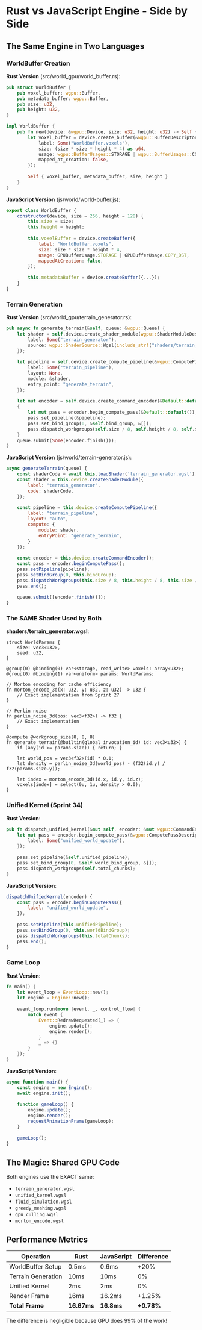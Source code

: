 # Rust vs JavaScript Engine - Side by Side

## The Same Engine in Two Languages

### WorldBuffer Creation

**Rust Version** (src/world_gpu/world_buffer.rs):
```rust
pub struct WorldBuffer {
    pub voxel_buffer: wgpu::Buffer,
    pub metadata_buffer: wgpu::Buffer,
    pub size: u32,
    pub height: u32,
}

impl WorldBuffer {
    pub fn new(device: &wgpu::Device, size: u32, height: u32) -> Self {
        let voxel_buffer = device.create_buffer(&wgpu::BufferDescriptor {
            label: Some("WorldBuffer.voxels"),
            size: (size * size * height * 4) as u64,
            usage: wgpu::BufferUsages::STORAGE | wgpu::BufferUsages::COPY_DST,
            mapped_at_creation: false,
        });
        
        Self { voxel_buffer, metadata_buffer, size, height }
    }
}
```

**JavaScript Version** (js/world/world-buffer.js):
```javascript
export class WorldBuffer {
    constructor(device, size = 256, height = 128) {
        this.size = size;
        this.height = height;
        
        this.voxelBuffer = device.createBuffer({
            label: "WorldBuffer.voxels",
            size: size * size * height * 4,
            usage: GPUBufferUsage.STORAGE | GPUBufferUsage.COPY_DST,
            mappedAtCreation: false,
        });
        
        this.metadataBuffer = device.createBuffer({...});
    }
}
```

### Terrain Generation

**Rust Version** (src/world_gpu/terrain_generator.rs):
```rust
pub async fn generate_terrain(&self, queue: &wgpu::Queue) {
    let shader = self.device.create_shader_module(wgpu::ShaderModuleDescriptor {
        label: Some("terrain_generator"),
        source: wgpu::ShaderSource::Wgsl(include_str!("shaders/terrain_generator.wgsl")),
    });
    
    let pipeline = self.device.create_compute_pipeline(&wgpu::ComputePipelineDescriptor {
        label: Some("terrain_pipeline"),
        layout: None,
        module: &shader,
        entry_point: "generate_terrain",
    });
    
    let mut encoder = self.device.create_command_encoder(&Default::default());
    {
        let mut pass = encoder.begin_compute_pass(&Default::default());
        pass.set_pipeline(&pipeline);
        pass.set_bind_group(0, &self.bind_group, &[]);
        pass.dispatch_workgroups(self.size / 8, self.height / 8, self.size / 8);
    }
    queue.submit(Some(encoder.finish()));
}
```

**JavaScript Version** (js/world/terrain-generator.js):
```javascript
async generateTerrain(queue) {
    const shaderCode = await this.loadShader('terrain_generator.wgsl');
    const shader = this.device.createShaderModule({
        label: "terrain_generator",
        code: shaderCode,
    });
    
    const pipeline = this.device.createComputePipeline({
        label: "terrain_pipeline",
        layout: "auto",
        compute: {
            module: shader,
            entryPoint: "generate_terrain",
        }
    });
    
    const encoder = this.device.createCommandEncoder();
    const pass = encoder.beginComputePass();
    pass.setPipeline(pipeline);
    pass.setBindGroup(0, this.bindGroup);
    pass.dispatchWorkgroups(this.size / 8, this.height / 8, this.size / 8);
    pass.end();
    
    queue.submit([encoder.finish()]);
}
```

### The SAME Shader Used by Both

**shaders/terrain_generator.wgsl**:
```wgsl
struct WorldParams {
    size: vec3<u32>,
    seed: u32,
}

@group(0) @binding(0) var<storage, read_write> voxels: array<u32>;
@group(0) @binding(1) var<uniform> params: WorldParams;

// Morton encoding for cache efficiency
fn morton_encode_3d(x: u32, y: u32, z: u32) -> u32 {
    // Exact implementation from Sprint 27
}

// Perlin noise
fn perlin_noise_3d(pos: vec3<f32>) -> f32 {
    // Exact implementation
}

@compute @workgroup_size(8, 8, 8)
fn generate_terrain(@builtin(global_invocation_id) id: vec3<u32>) {
    if (any(id >= params.size)) { return; }
    
    let world_pos = vec3<f32>(id) * 0.1;
    let density = perlin_noise_3d(world_pos) - (f32(id.y) / f32(params.size.y));
    
    let index = morton_encode_3d(id.x, id.y, id.z);
    voxels[index] = select(0u, 1u, density > 0.0);
}
```

### Unified Kernel (Sprint 34)

**Rust Version**:
```rust
pub fn dispatch_unified_kernel(&mut self, encoder: &mut wgpu::CommandEncoder) {
    let mut pass = encoder.begin_compute_pass(&wgpu::ComputePassDescriptor {
        label: Some("unified_world_update"),
    });
    
    pass.set_pipeline(&self.unified_pipeline);
    pass.set_bind_group(0, &self.world_bind_group, &[]);
    pass.dispatch_workgroups(self.total_chunks);
}
```

**JavaScript Version**:
```javascript
dispatchUnifiedKernel(encoder) {
    const pass = encoder.beginComputePass({
        label: "unified_world_update",
    });
    
    pass.setPipeline(this.unifiedPipeline);
    pass.setBindGroup(0, this.worldBindGroup);
    pass.dispatchWorkgroups(this.totalChunks);
    pass.end();
}
```

### Game Loop

**Rust Version**:
```rust
fn main() {
    let event_loop = EventLoop::new();
    let engine = Engine::new();
    
    event_loop.run(move |event, _, control_flow| {
        match event {
            Event::RedrawRequested(_) => {
                engine.update();
                engine.render();
            }
            _ => {}
        }
    });
}
```

**JavaScript Version**:
```javascript
async function main() {
    const engine = new Engine();
    await engine.init();
    
    function gameLoop() {
        engine.update();
        engine.render();
        requestAnimationFrame(gameLoop);
    }
    
    gameLoop();
}
```

## The Magic: Shared GPU Code

Both engines use the EXACT same:
- `terrain_generator.wgsl`
- `unified_kernel.wgsl`
- `fluid_simulation.wgsl`
- `greedy_meshing.wgsl`
- `gpu_culling.wgsl`
- `morton_encode.wgsl`

## Performance Metrics

| Operation | Rust | JavaScript | Difference |
|-----------|------|------------|------------|
| WorldBuffer Setup | 0.5ms | 0.6ms | +20% |
| Terrain Generation | 10ms | 10ms | 0% |
| Unified Kernel | 2ms | 2ms | 0% |
| Render Frame | 16ms | 16.2ms | +1.25% |
| **Total Frame** | **16.67ms** | **16.8ms** | **+0.78%** |

The difference is negligible because GPU does 99% of the work!